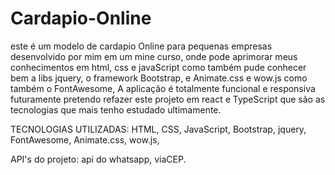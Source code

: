 # Cardapio-Online

este é um modelo de cardapio Online para pequenas empresas desenvolvido por mim em um mine curso, onde pode aprimorar meus conhecimentos em html, css e javaScript como também pude conhecer bem a libs  jquery,  o framework Bootstrap, e Animate.css e wow.js como também o FontAwesome, A aplicação é totalmente funcional e responsiva futuramente pretendo refazer este projeto em react e TypeScript que são as tecnologias que mais tenho estudado ultimamente.

TECNOLOGIAS UTILIZADAS:
HTML,
CSS,
JavaScript,
Bootstrap,
jquery,
FontAwesome,
Animate.css,
wow.js,

API's do projeto:
api do whatsapp,
viaCEP.
